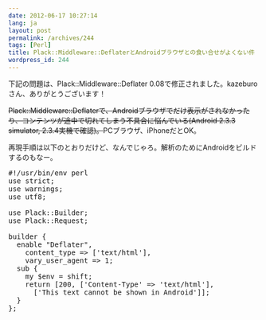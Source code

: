 ```yaml
---
date: 2012-06-17 10:27:14
lang: ja
layout: post
permalink: /archives/244
tags: [Perl]
title: Plack::Middleware::DeflaterとAndroidブラウザとの食い合せがよくない件
wordpress_id: 244
---
```

下記の問題は、Plack::Middleware::Deflater 0.08で修正されました。kazeburoさん、ありがとうございます！

<del>Plack::Middleware::Deflaterで、Androidブラウザでだけ表示がされなかったり、コンテンツが途中で切れてしまう不具合に悩んでいる(Android 2.3.3 simulator, 2.3.4実機で確認)。</del>PCブラウザ、iPhoneだとOK。

再現手順は以下のとおりだけど、なんでじゃろ。解析のためにAndroidをビルドするのもなー。

<pre class="prettyprint linenums lang-perl">
#!/usr/bin/env perl
use strict;
use warnings;
use utf8;

use Plack::Builder;
use Plack::Request;

builder {
  enable "Deflater",
    content_type => ['text/html'],
    vary_user_agent => 1;
  sub {
    my $env = shift;
    return [200, ['Content-Type' => 'text/html'],
      ['<html><head><title>Android Error</title></head><body>This text cannot be shown in Android</body></html>']];
  }
};
</pre>
